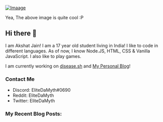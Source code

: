[![Imaage](https://github.com/EliteDaMyth/EliteDaMyth/blob/master/image.png?raw=true)](https://github.com/EliteDaMyth)


Yea, The above image is quite cool :P

## Hi there 👋
I am Akshat Jain! I am a 17 year old student living in India! I like to code in different languages. As of now, I know Node.JS, HTML, CSS & Vanilla JavaScript. I also like to play games.

I am currently working on [disease.sh](https://disease.sh) and [My Personal Blog](https://elitedamyth.xyz)!

### Contact Me
- Discord: EliteDaMyth#0690
- Reddit: EliteDaMyth
- Twitter: EliteDaMyth

### My Recent Blog Posts:

<!--START_SECTION:feed-->

<!--END_SECTION:feed-->
